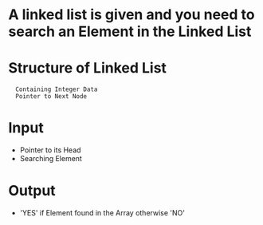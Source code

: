 #  A linked list is given and you need to search an Element in the Linked List

# Structure of Linked List
```
  Containing Integer Data
  Pointer to Next Node
```

# Input
- Pointer to its Head
- Searching Element

# Output
- 'YES' if Element found in the Array
  otherwise 'NO'


